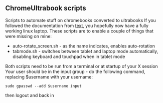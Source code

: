 ## ChromeUltrabook scripts

Scripts to automate stuff on chromebooks converted to ultrabooks
If you followed the documentation from [text](https://docs.chrultrabook.com),
you hopefully now have a fully working linux laptop. 
These scripts are to enable a couple of things that were missing on mine:

- auto-rotate_screen.sh - as  the name indicates, enables auto-rotation
- tabmode.sh - switches between tablet and laptop mode automatically,
disabling keyboard and touchpad when in tablet mode

Both scripts need to be run from a terminal or at startup of your X session
Your user should be in the input group - do the following command, replacing
$username with your username:
```
sudo gpasswd --add $username input
```
then logout and back in
